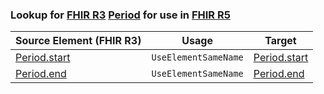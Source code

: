 ### Lookup for [FHIR R3](https://hl7.org/fhir/STU3/) [Period](https://hl7.org/fhir/STU3/Period.html) for use in [FHIR R5](https://hl7.org/fhir/R5/)

| Source Element (FHIR R3) | Usage | Target |
| -------------- | ----- | ------ |
| [Period.start](https://hl7.org/fhir/STU3/Period.html#resource) | `UseElementSameName` | [Period.start](https://hl7.org/fhir/R5/Period.html#resource) |
| [Period.end](https://hl7.org/fhir/STU3/Period.html#resource) | `UseElementSameName` | [Period.end](https://hl7.org/fhir/R5/Period.html#resource) |
